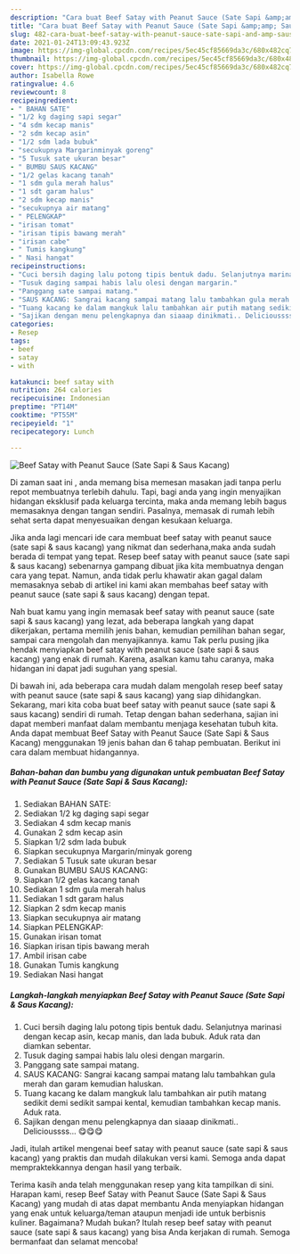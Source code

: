 ```yaml
---
description: "Cara buat Beef Satay with Peanut Sauce (Sate Sapi &amp;amp; Saus Kacang) yang nikmat Untuk Jualan"
title: "Cara buat Beef Satay with Peanut Sauce (Sate Sapi &amp;amp; Saus Kacang) yang nikmat Untuk Jualan"
slug: 482-cara-buat-beef-satay-with-peanut-sauce-sate-sapi-and-amp-saus-kacang-yang-nikmat-untuk-jualan
date: 2021-01-24T13:09:43.923Z
image: https://img-global.cpcdn.com/recipes/5ec45cf85669da3c/680x482cq70/beef-satay-with-peanut-sauce-sate-sapi-saus-kacang-foto-resep-utama.jpg
thumbnail: https://img-global.cpcdn.com/recipes/5ec45cf85669da3c/680x482cq70/beef-satay-with-peanut-sauce-sate-sapi-saus-kacang-foto-resep-utama.jpg
cover: https://img-global.cpcdn.com/recipes/5ec45cf85669da3c/680x482cq70/beef-satay-with-peanut-sauce-sate-sapi-saus-kacang-foto-resep-utama.jpg
author: Isabella Rowe
ratingvalue: 4.6
reviewcount: 8
recipeingredient:
- " BAHAN SATE"
- "1/2 kg daging sapi segar"
- "4 sdm kecap manis"
- "2 sdm kecap asin"
- "1/2 sdm lada bubuk"
- "secukupnya Margarinminyak goreng"
- "5 Tusuk sate ukuran besar"
- " BUMBU SAUS KACANG"
- "1/2 gelas kacang tanah"
- "1 sdm gula merah halus"
- "1 sdt garam halus"
- "2 sdm kecap manis"
- "secukupnya air matang"
- " PELENGKAP"
- "irisan tomat"
- "irisan tipis bawang merah"
- "irisan cabe"
- " Tumis kangkung"
- " Nasi hangat"
recipeinstructions:
- "Cuci bersih daging lalu potong tipis bentuk dadu. Selanjutnya marinasi dengan kecap asin, kecap manis, dan lada bubuk. Aduk rata dan diamkan sebentar."
- "Tusuk daging sampai habis lalu olesi dengan margarin."
- "Panggang sate sampai matang."
- "SAUS KACANG: Sangrai kacang sampai matang lalu tambahkan gula merah dan garam kemudian haluskan."
- "Tuang kacang ke dalam mangkuk lalu tambahkan air putih matang sedikit demi sedikit sampai kental, kemudian tambahkan kecap manis. Aduk rata."
- "Sajikan dengan menu pelengkapnya dan siaaap dinikmati.. Delicioussss... 😋😋😋"
categories:
- Resep
tags:
- beef
- satay
- with

katakunci: beef satay with 
nutrition: 264 calories
recipecuisine: Indonesian
preptime: "PT14M"
cooktime: "PT55M"
recipeyield: "1"
recipecategory: Lunch

---
```



![Beef Satay with Peanut Sauce (Sate Sapi &amp; Saus Kacang)](https://img-global.cpcdn.com/recipes/5ec45cf85669da3c/680x482cq70/beef-satay-with-peanut-sauce-sate-sapi-saus-kacang-foto-resep-utama.jpg)

Di zaman  saat ini , anda memang bisa memesan masakan jadi tanpa perlu repot membuatnya terlebih dahulu. Tapi, bagi anda yang ingin menyajikan hidangan eksklusif pada keluarga tercinta, maka anda memang lebih bagus memasaknya dengan tangan sendiri. Pasalnya, memasak di rumah lebih sehat serta dapat menyesuaikan dengan kesukaan keluarga.

Jika anda lagi mencari ide cara membuat beef satay with peanut sauce (sate sapi &amp; saus kacang) yang nikmat dan sederhana,maka anda sudah berada di tempat yang tepat. Resep beef satay with peanut sauce (sate sapi &amp; saus kacang)  sebenarnya gampang dibuat jika kita membuatnya dengan cara yang tepat. Namun, anda tidak perlu khawatir akan gagal dalam memasaknya 
sebab di artikel ini kami akan membahas beef satay with peanut sauce (sate sapi &amp; saus kacang) dengan tepat.  



Nah buat kamu yang ingin memasak beef satay with peanut sauce (sate sapi &amp; saus kacang) yang lezat, ada beberapa langkah yang dapat dikerjakan, pertama memilih jenis bahan, kemudian pemilihan bahan segar, sampai cara mengolah dan menyajikannya. kamu Tak perlu pusing jika hendak menyiapkan beef satay with peanut sauce (sate sapi &amp; saus kacang) yang enak di rumah. Karena, asalkan kamu  tahu caranya, maka hidangan ini dapat jadi suguhan yang spesial.

Di bawah ini, ada beberapa cara mudah dalam mengolah resep beef satay with peanut sauce (sate sapi &amp; saus kacang) yang siap dihidangkan. Sekarang, mari kita coba buat beef satay with peanut sauce (sate sapi &amp; saus kacang) sendiri di rumah. Tetap dengan bahan sederhana, sajian ini dapat memberi manfaat dalam membantu menjaga kesehatan tubuh kita. Anda dapat membuat Beef Satay with Peanut Sauce (Sate Sapi &amp; Saus Kacang) menggunakan 19 jenis bahan dan 6 tahap pembuatan. Berikut ini cara dalam membuat hidangannya.

<!--inarticleads1-->

##### Bahan-bahan dan bumbu yang digunakan untuk pembuatan Beef Satay with Peanut Sauce (Sate Sapi &amp; Saus Kacang):

1. Sediakan  BAHAN SATE:
1. Sediakan 1/2 kg daging sapi segar
1. Sediakan 4 sdm kecap manis
1. Gunakan 2 sdm kecap asin
1. Siapkan 1/2 sdm lada bubuk
1. Siapkan secukupnya Margarin/minyak goreng
1. Sediakan 5 Tusuk sate ukuran besar
1. Gunakan  BUMBU SAUS KACANG:
1. Siapkan 1/2 gelas kacang tanah
1. Sediakan 1 sdm gula merah halus
1. Sediakan 1 sdt garam halus
1. Siapkan 2 sdm kecap manis
1. Siapkan secukupnya air matang
1. Siapkan  PELENGKAP:
1. Gunakan irisan tomat
1. Siapkan irisan tipis bawang merah
1. Ambil irisan cabe
1. Gunakan  Tumis kangkung
1. Sediakan  Nasi hangat




<!--inarticleads2-->

##### Langkah-langkah menyiapkan Beef Satay with Peanut Sauce (Sate Sapi &amp; Saus Kacang):

1. Cuci bersih daging lalu potong tipis bentuk dadu. Selanjutnya marinasi dengan kecap asin, kecap manis, dan lada bubuk. Aduk rata dan diamkan sebentar.
1. Tusuk daging sampai habis lalu olesi dengan margarin.
1. Panggang sate sampai matang.
1. SAUS KACANG: Sangrai kacang sampai matang lalu tambahkan gula merah dan garam kemudian haluskan.
1. Tuang kacang ke dalam mangkuk lalu tambahkan air putih matang sedikit demi sedikit sampai kental, kemudian tambahkan kecap manis. Aduk rata.
1. Sajikan dengan menu pelengkapnya dan siaaap dinikmati.. Delicioussss... 😋😋😋




Jadi, itulah artikel mengenai  beef satay with peanut sauce (sate sapi &amp; saus kacang)  yang praktis dan mudah dilakukan versi kami. Semoga anda dapat mempraktekkannya dengan hasil yang terbaik. 

Terima kasih anda telah menggunakan resep yang kita tampilkan di sini. Harapan kami, resep  Beef Satay with Peanut Sauce (Sate Sapi &amp; Saus Kacang) yang mudah di atas dapat membantu Anda menyiapkan hidangan yang enak untuk keluarga/teman ataupun menjadi ide untuk berbisnis kuliner. Bagaimana? Mudah bukan? Itulah resep beef satay with peanut sauce (sate sapi &amp; saus kacang) yang bisa Anda kerjakan di rumah. Semoga bermanfaat dan selamat mencoba!

